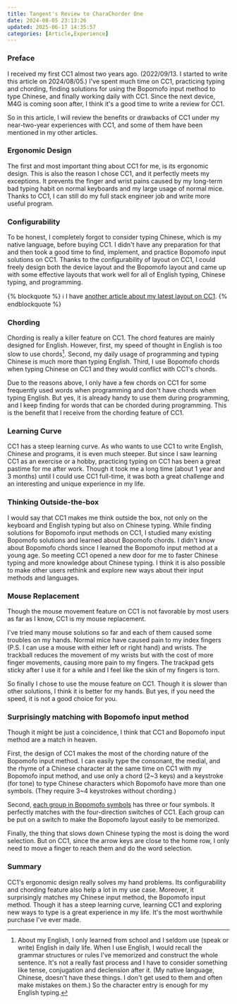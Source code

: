 ```yaml
---
title: Tangent's Review to CharaChorder One
date: 2024-08-05 23:13:26
updated: 2025-06-17 14:35:57
categories: [Article,Experience]
---
```


### Preface

I received my first CC1 almost two years ago. (2022/09/13. I started to write this article on 2024/08/05.) I've spent much time on CC1, practicing typing and chording, finding solutions for using the Bopomofo input method to type Chinese, and finally working daily with CC1. Since the next device, M4G is coming soon after, I think it's a good time to write a review for CC1.

So in this article, I will review the benefits or drawbacks of CC1 under my near-two-year experiences with CC1, and some of them have been mentioned in my other articles.

### Ergonomic Design

The first and most important thing about CC1 for me, is its ergonomic design. This is also the reason I chose CC1, and it perfectly meets my exceptions. It prevents the finger and wrist pains caused by my long-term bad typing habit on normal keyboards and my large usage of normal mice. Thanks to CC1, I can still do my full stack engineer job and write more useful program.

### Configurability

To be honest, I completely forgot to consider typing Chinese, which is my native language, before buying CC1. I didn't have any preparation for that and then took a good time to find, implement, and practice Bopomofo input solutions on CC1. Thanks to the configurability of layout on CC1, I could freely design both the device layout and the Bopomofo layout and came up with some effective layouts that work well for all of English typing, Chinese typing, and programming.

{% blockquote %}
:information_source: I have <a href="{% post_path tangent-s-latest-layout-on-charachorder-one-charachorder-two-and-master-forge %}">another article about my latest layout on CC1</a>.
{% endblockquote %}

### Chording

Chording is really a killer feature on CC1. The chord features are mainly designed for English. However, first, my speed of thought in English is too slow to use chords[^my_english]. Second, my daily usage of programming and typing Chinese is much more than typing English. Third, I use Bopomofo chords when typing Chinese on CC1 and they would conflict with CC1's chords.

Due to the reasons above, I only have a few chords on CC1 for some frequently used words when programming and don't have chords when typing English. But yes, it is already handy to use them during programming, and I keep finding for words that can be chorded during programming. This is the benefit that I receive from the chording feature of CC1.

### Learning Curve

CC1 has a steep learning curve. As who wants to use CC1 to write English, Chinese and programs, it is even much steeper. But since I saw learning CC1 as an exercise or a hobby, practicing typing on CC1 has been a great pastime for me after work. Though it took me a long time (about 1 year and 3 months) until I could use CC1 full-time, it was both a great challenge and an interesting and unique experience in my life.

### Thinking Outside-the-box

I would say that CC1 makes me think outside the box, not only on the keyboard and English typing but also on Chinese typing. While finding solutions for Bopomofo input methods on CC1, I studied many existing Bopomofo solutions and learned about Bopomofo chords. I didn't know about Bopomofo chords since I learned the Bopomofo input method at a young age. So meeting CC1 opened a new door for me to faster Chinese typing and more knowledge about Chinese typing. I think it is also possible to make other users rethink and explore new ways about their input methods and languages.

### Mouse Replacement

Though the mouse movement feature on CC1 is not favorable by most users as far as I know, CC1 is my mouse replacement.

I've tried many mouse solutions so far and each of them caused some troubles on my hands. Normal mice have caused pain to my index fingers (P.S. I can use a mouse with either left or right hand) and wrists. The trackball reduces the movement of my wrists but with the cost of more finger movements, causing more pain to my fingers. The trackpad gets sticky after I use it for a while and I feel like the skin of my fingers is torn.

So finally I chose to use the mouse feature on CC1. Though it is slower than other solutions, I think it is better for my hands. But yes, if you need the speed, it is not a good choice for you.

### Surprisingly matching with Bopomofo input method

Though it might be just a coincidence, I think that CC1 and Bopomofo input method are a match in heaven.

First, the design of CC1 makes the most of the chording nature of the Bopomofo input method. I can easily type the consonant, the medial, and the rhyme of a Chinese character at the same time on CC1 with my Bopomofo input method, and use only a chord (2~3 keys) and a keystroke (for tone) to type Chinese characters which Bopomofo have more than one symbols. (They require 3~4 keystrokes without chording.)

Second, [each group in Bopomofo symbols](https://zh.wikipedia.org/wiki/%E6%B3%A8%E9%9F%B3%E7%AC%A6%E8%99%9F#%E6%B3%A8%E9%9F%B3%E7%AC%A6%E8%99%9F%E8%A1%A8) has three or four symbols. It perfectly matches with the four-direction switches of CC1. Each group can be put on a switch to make the Bopomofo layout easily to be memorized.

Finally, the thing that slows down Chinese typing the most is doing the word selection. But on CC1, since the arrow keys are close to the home row, I only need to move a finger to reach them and do the word selection.

### Summary

CC1's ergonomic design really solves my hand problems. Its configurability and chording feature also help a lot in my use case. Moreover, it surprisingly matches my Chinese input method, the Bopomofo input method. Though it has a steep learning curve, learning CC1 and exploring new ways to type is a great experience in my life. It's the most worthwhile purchase I've ever made.

[^my_english]: About my English, I only learned from school and I seldom use (speak or write) English in daily life. When I use English, I would recall the grammar structures or rules I've memorized and construct the whole sentence. It's not a really fast process and I have to consider something like tense, conjugation and declension after it. (My native language, Chinese, doesn't have these things. I don't get used to them and often make mistakes on them.) So the character entry is enough for my English typing.
